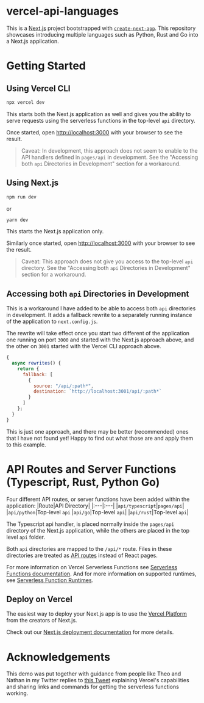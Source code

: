 # vercel-api-languages
This is a [Next.js](https://nextjs.org/) project bootstrapped with [`create-next-app`](https://github.com/vercel/next.js/tree/canary/packages/create-next-app).
This repository showcases introducing multiple languages such as Python, Rust and Go into a Next.js application.

# Getting Started

## Using Vercel CLI
```bash
npx vercel dev
```
This starts both the Next.js application as well and gives you the ability to serve requests using the serverless functions in the top-level `api` directory.

Once started, open [http://localhost:3000](http://localhost:3000) with your browser to see the result.

> Caveat: In development, this approach does not seem to enable to the API handlers defined in `pages/api` in development. See the "Accessing both `api` Directories in Development" section for a workaround.

## Using Next.js
```bash
npm run dev
```
or 
```bash
yarn dev
```

This starts the Next.js application only.

Similarly once started, open [http://localhost:3000](http://localhost:3000) with your browser to see the result.

> Caveat: This approach does not give you access to the top-level `api` directory. See the "Accessing both `api` Directories in Development" section for a workaround.



## Accessing both `api` Directories in Development
This is a workaround I have added to be able to access both `api` directories in development. It adds a fallback rewrite to a separately running instance of the application to `next.config.js`.

The rewrite will take effect once you start two different of the application one running on port `3000` and started with the Next.js approach above, and the other on `3001` started with the Vercel CLI approach above.
```js
{
  async rewrites() {
    return {
      fallback: [
        {
          source: "/api/:path*",
          destination: `http://localhost:3001/api/:path*`
        }
      ]
    };
  }
}
```
This is just one approach, and there may be better (recommended) ones that I have not found yet! Happy to find out what those are and apply them to this example.

# API Routes and Server Functions (Typescript, Rust, Python Go)

Four different API routes, or server functions have been added within the application:
|Route|API Directory|
|:---|:---|
|`api/typescript`|`pages/api`|
|`api/python`|Top-level `api`
|`api/go`|Top-level `api`|
|`api/rust`|Top-level `api`|

The Typescript api handler, is placed normally inside the `pages/api` directory of the Next.js application, while the others are placed in the top level `api` folder.

Both `api` directories are mapped to the `/api/*` route. Files in these directories are treated as [API routes](https://nextjs.org/docs/api-routes/introduction) instead of React pages.

For more information on Vercel Serverless Functions see [Serverless Functions documentation](https://vercel.com/docs/concepts/functions/serverless-functions). And for more information on supported runtimes, see [Serverless Function Runtimes](https://vercel.com/docs/concepts/functions/serverless-functions/runtimes).

## Deploy on Vercel

The easiest way to deploy your Next.js app is to use the [Vercel Platform](https://vercel.com/new?utm_medium=default-template&filter=next.js&utm_source=create-next-app&utm_campaign=create-next-app-readme) from the creators of Next.js.

Check out our [Next.js deployment documentation](https://nextjs.org/docs/deployment) for more details.

# Acknowledgements
This demo was put together with guidance from people like Theo and Nathan in my Twitter replies to [this Tweet](https://twitter.com/ken_t_rex/status/1643369527307108353) explaining Vercel's capabilities and sharing links and commands for getting the serverless functions working.
